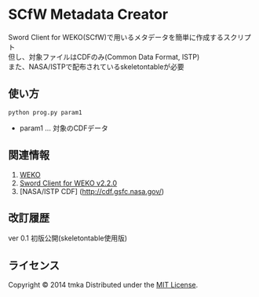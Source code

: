 SCfW Metadata Creator
======================

Sword Client for WEKO(SCfW)で用いるメタデータを簡単に作成するスクリプト  
但し、対象ファイルはCDFのみ(Common Data Format, ISTP)  
また、NASA/ISTPで配布されているskeletontableが必要

使い方
------
	python prog.py param1
* param1 ...  対象のCDFデータ

関連情報
--------

1. [WEKO](http://weko.at.nii.ac.jp/)
2. [Sword Client for WEKO v2.2.0](https://community.repo.nii.ac.jp/news/%E3%83%AA%E3%83%AA%E3%83%BC%E3%82%B9%E3%83%8E%E3%83%BC%E3%83%88/SWORD-Client-for-WEKO/SCfW-ver2.2.0.0/)
3. [NASA/ISTP CDF] (http://cdf.gsfc.nasa.gov/)

  [link]: http://example.com/ "インデックス型のリンク"
  [image]: http://github.com/github.png "インデックス型の画像"


改訂履歴
--------
ver 0.1 初版公開(skeletontable使用版)


ライセンス
----------
Copyright &copy; 2014 tmka
Distributed under the [MIT License][mit].

[MIT]: http://www.opensource.org/licenses/mit-license.php

